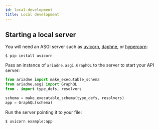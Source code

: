 ```yaml
---
id: local-development
title: Local development
---
```



## Starting a local server

You will need an ASGI server such as [uvicorn](http://www.uvicorn.org/), [daphne](https://github.com/django/daphne/), or [hypercorn](https://pgjones.gitlab.io/hypercorn/):

```console
$ pip install uvicorn
```

Pass an instance of `ariadne.asgi.GraphQL` to the server to start your API server:

```python
from ariadne import make_executable_schema
from ariadne.asgi import GraphQL
from . import type_defs, resolvers

schema = make_executable_schema(type_defs, resolvers)
app = GraphQL(schema)
```

Run the server pointing it to your file:

```console
$ uvicorn example:app
```